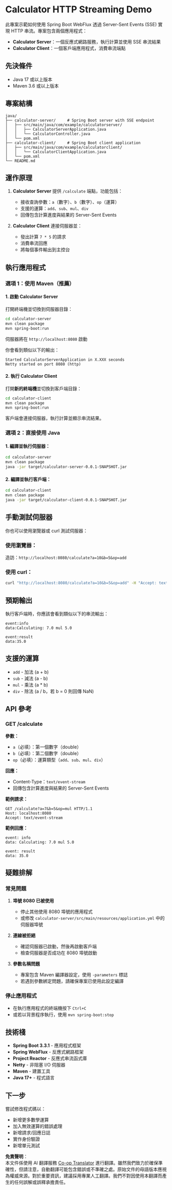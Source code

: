 <!--
CO_OP_TRANSLATOR_METADATA:
{
  "original_hash": "acd4010e430da00946a154f62847a169",
  "translation_date": "2025-07-13T21:08:44+00:00",
  "source_file": "03-GettingStarted/06-http-streaming/solution/java/README.md",
  "language_code": "mo"
}
-->
# Calculator HTTP Streaming Demo

此專案示範如何使用 Spring Boot WebFlux 透過 Server-Sent Events (SSE) 實現 HTTP 串流。專案包含兩個應用程式：

- **Calculator Server**：一個反應式網路服務，執行計算並使用 SSE 串流結果
- **Calculator Client**：一個客戶端應用程式，消費串流端點

## 先決條件

- Java 17 或以上版本
- Maven 3.6 或以上版本

## 專案結構

```
java/
├── calculator-server/     # Spring Boot server with SSE endpoint
│   ├── src/main/java/com/example/calculatorserver/
│   │   ├── CalculatorServerApplication.java
│   │   └── CalculatorController.java
│   └── pom.xml
├── calculator-client/     # Spring Boot client application
│   ├── src/main/java/com/example/calculatorclient/
│   │   └── CalculatorClientApplication.java
│   └── pom.xml
└── README.md
```

## 運作原理

1. **Calculator Server** 提供 `/calculate` 端點，功能包括：
   - 接收查詢參數：`a`（數字）、`b`（數字）、`op`（運算）
   - 支援的運算：`add`、`sub`、`mul`、`div`
   - 回傳包含計算進度與結果的 Server-Sent Events

2. **Calculator Client** 連接伺服器並：
   - 發出計算 `7 * 5` 的請求
   - 消費串流回應
   - 將每個事件輸出到主控台

## 執行應用程式

### 選項 1：使用 Maven（推薦）

#### 1. 啟動 Calculator Server

打開終端機並切換到伺服器目錄：

```bash
cd calculator-server
mvn clean package
mvn spring-boot:run
```

伺服器將在 `http://localhost:8080` 啟動

你會看到類似以下的輸出：
```
Started CalculatorServerApplication in X.XXX seconds
Netty started on port 8080 (http)
```

#### 2. 執行 Calculator Client

打開**新的終端機**並切換到客戶端目錄：

```bash
cd calculator-client
mvn clean package
mvn spring-boot:run
```

客戶端會連接伺服器，執行計算並顯示串流結果。

### 選項 2：直接使用 Java

#### 1. 編譯並執行伺服器：

```bash
cd calculator-server
mvn clean package
java -jar target/calculator-server-0.0.1-SNAPSHOT.jar
```

#### 2. 編譯並執行客戶端：

```bash
cd calculator-client
mvn clean package
java -jar target/calculator-client-0.0.1-SNAPSHOT.jar
```

## 手動測試伺服器

你也可以使用瀏覽器或 curl 測試伺服器：

### 使用瀏覽器：
造訪：`http://localhost:8080/calculate?a=10&b=5&op=add`

### 使用 curl：
```bash
curl "http://localhost:8080/calculate?a=10&b=5&op=add" -H "Accept: text/event-stream"
```

## 預期輸出

執行客戶端時，你應該會看到類似以下的串流輸出：

```
event:info
data:Calculating: 7.0 mul 5.0

event:result
data:35.0
```

## 支援的運算

- `add` - 加法 (a + b)
- `sub` - 減法 (a - b)
- `mul` - 乘法 (a * b)
- `div` - 除法 (a / b，若 b = 0 則回傳 NaN)

## API 參考

### GET /calculate

**參數：**
- `a`（必填）：第一個數字（double）
- `b`（必填）：第二個數字（double）
- `op`（必填）：運算類型（`add`、`sub`、`mul`、`div`）

**回應：**
- Content-Type：`text/event-stream`
- 回傳包含計算進度與結果的 Server-Sent Events

**範例請求：**
```
GET /calculate?a=7&b=5&op=mul HTTP/1.1
Host: localhost:8080
Accept: text/event-stream
```

**範例回應：**
```
event: info
data: Calculating: 7.0 mul 5.0

event: result
data: 35.0
```

## 疑難排解

### 常見問題

1. **埠號 8080 已被使用**
   - 停止其他使用 8080 埠號的應用程式
   - 或修改 `calculator-server/src/main/resources/application.yml` 中的伺服器埠號

2. **連線被拒絕**
   - 確認伺服器已啟動，然後再啟動客戶端
   - 檢查伺服器是否成功在 8080 埠號啟動

3. **參數名稱問題**
   - 專案包含 Maven 編譯器設定，使用 `-parameters` 標誌
   - 若遇到參數綁定問題，請確保專案已使用此設定編譯

### 停止應用程式

- 在執行應用程式的終端機按下 `Ctrl+C`
- 或若以背景程序執行，使用 `mvn spring-boot:stop`

## 技術棧

- **Spring Boot 3.3.1** - 應用程式框架
- **Spring WebFlux** - 反應式網路框架
- **Project Reactor** - 反應式串流函式庫
- **Netty** - 非阻塞 I/O 伺服器
- **Maven** - 建置工具
- **Java 17+** - 程式語言

## 下一步

嘗試修改程式碼以：
- 新增更多數學運算
- 加入無效運算的錯誤處理
- 新增請求/回應日誌
- 實作身份驗證
- 新增單元測試

**免責聲明**：  
本文件係使用 AI 翻譯服務 [Co-op Translator](https://github.com/Azure/co-op-translator) 進行翻譯。雖然我們致力於確保準確性，但請注意，自動翻譯可能包含錯誤或不準確之處。原始文件的母語版本應視為權威來源。對於重要資訊，建議採用專業人工翻譯。我們不對因使用本翻譯而產生的任何誤解或誤釋承擔責任。